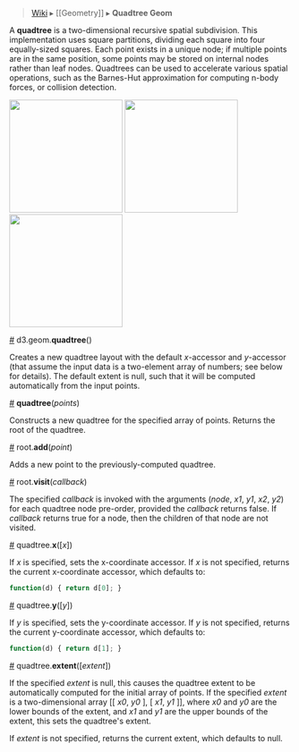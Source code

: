 > [Wiki](Home) ▸ [[Geometry]] ▸ **Quadtree Geom**

A **quadtree** is a two-dimensional recursive spatial subdivision. This implementation uses square partitions, dividing each square into four equally-sized squares. Each point exists in a unique node; if multiple points are in the same position, some points may be stored on internal nodes rather than leaf nodes. Quadtrees can be used to accelerate various spatial operations, such as the Barnes-Hut approximation for computing n-body forces, or collision detection.

<a href="http://bl.ocks.org/4343214"><img src="https://raw.github.com/gist/4343214/thumbnail.png" width="202"></a>
<a href="http://bl.ocks.org/6216724"><img src="https://raw.github.com/gist/6216724/thumbnail.png" width="202"></a>
<a href="http://bl.ocks.org/6224050"><img src="https://raw.github.com/gist/6224050/thumbnail.png" width="202"></a>

<a name="quadtree" href="#wiki-quadtree">#</a> d3.geom.<b>quadtree</b>()

Creates a new quadtree layout with the default *x*-accessor and *y*-accessor (that assume the input data is a two-element array of numbers; see below for details). The default extent is null, such that it will be computed automatically from the input points.

<a name="_quadtree" href="Quadtree-Geom#wiki-_quadtree">#</a> <b>quadtree</b>(<i>points</i>)

Constructs a new quadtree for the specified array of points. Returns the root of the quadtree.

<a name="add" href="#wiki-add">#</a> root.<b>add</b>(<i>point</i>)

Adds a new point to the previously-computed quadtree.

<a name="visit" href="#wiki-visit">#</a> root.<b>visit</b>(<i>callback</i>)

The specified *callback* is invoked with the arguments (<i>node</i>, *x1*, *y1*, *x2*, *y2*) for each quadtree node pre-order, provided the *callback* returns false. If *callback* returns true for a node, then the children of that node are not visited.

<a name="x" href="#wiki-x">#</a> quadtree.<b>x</b>([<i>x</i>])

If *x* is specified, sets the x-coordinate accessor. If *x* is not specified, returns the current x-coordinate accessor, which defaults to:

```js
function(d) { return d[0]; }
```

<a name="y" href="#wiki-y">#</a> quadtree.<b>y</b>([<i>y</i>])

If *y* is specified, sets the y-coordinate accessor. If *y* is not specified, returns the current y-coordinate accessor, which defaults to:

```js
function(d) { return d[1]; }
```

<a name="extent" href="#wiki-extent">#</a> quadtree.<b>extent</b>([<i>extent</i>])

If the specified *extent* is null, this causes the quadtree extent to be automatically computed for the initial array of points.  If the specified *extent* is a two-dimensional array [‍[ *x0*, *y0* ], [ *x1*, *y1* ]], where *x0* and *y0* are the lower bounds of the extent, and *x1* and *y1* are the upper bounds of the extent, this sets the quadtree's extent.

If *extent* is not specified, returns the current extent, which defaults to null.